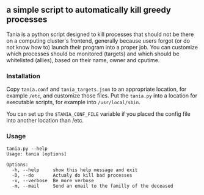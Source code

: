 ## a simple script to automatically kill greedy processes

Tania is a python script designed to kill processes that should not be there 
on a computing cluster's frontend, generally because users forgot (or do not 
know how to) launch their program into a proper job.
You can customize which processes should be monitored (targets) and which should
be whitelisted (allies), based on their name, owner and cputime. 

### Installation

Copy `tania.conf` and `tania_targets.json` to an appropriate location, for
example `/etc`, and customize those files. Put the `tania.py` into a location
for executable scripts, for example into `/usr/local/sbin`.

You can set up the `$TANIA_CONF_FILE` variable if you placed the config file
into another location than /etc.

### Usage

```
tania.py --help
Usage: tania [options]

Options:
  -h, --help     show this help message and exit
  -D, --do       Actualy do kill bad processes
  -v, --verbose  Be more verbose
  -m, --mail     Send an email to the familly of the deceased
```